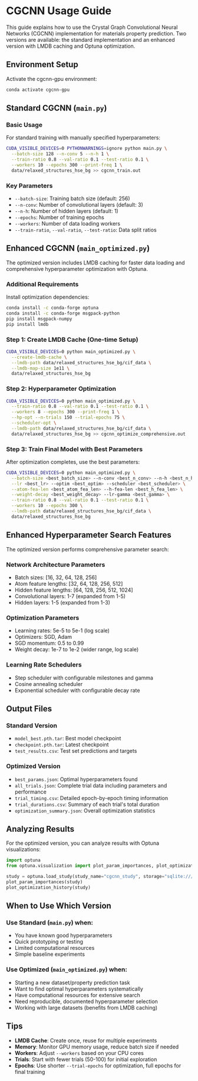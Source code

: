 # CGCNN Usage Guide

This guide explains how to use the Crystal Graph Convolutional Neural Networks (CGCNN) implementation for materials property prediction. Two versions are available: the standard implementation and an enhanced version with LMDB caching and Optuna optimization.

## Environment Setup

Activate the cgcnn-gpu environment:
```bash
conda activate cgcnn-gpu
```

## Standard CGCNN (`main.py`)

### Basic Usage

For standard training with manually specified hyperparameters:

```bash
CUDA_VISIBLE_DEVICES=0 PYTHONWARNINGS=ignore python main.py \
  --batch-size 128 --n-conv 5 --n-h 1 \
  --train-ratio 0.8 --val-ratio 0.1 --test-ratio 0.1 \
  --workers 10 --epochs 300 --print-freq 1 \
  data/relaxed_structures_hse_bg >> cgcnn_train.out
```

### Key Parameters

- `--batch-size`: Training batch size (default: 256)
- `--n-conv`: Number of convolutional layers (default: 3)
- `--n-h`: Number of hidden layers (default: 1)
- `--epochs`: Number of training epochs
- `--workers`: Number of data loading workers
- `--train-ratio`, `--val-ratio`, `--test-ratio`: Data split ratios

## Enhanced CGCNN (`main_optimized.py`)

The optimized version includes LMDB caching for faster data loading and comprehensive hyperparameter optimization with Optuna.

### Additional Requirements

Install optimization dependencies:
```bash
conda install -c conda-forge optuna
conda install -c conda-forge msgpack-python
pip install msgpack-numpy
pip install lmdb
```

### Step 1: Create LMDB Cache (One-time Setup)

```bash
CUDA_VISIBLE_DEVICES=0 python main_optimized.py \
  --create-lmdb-cache \
  --lmdb-path data/relaxed_structures_hse_bg/cif_data \
  --lmdb-map-size 1e11 \
  data/relaxed_structures_hse_bg
```

### Step 2: Hyperparameter Optimization

```bash
CUDA_VISIBLE_DEVICES=0 python main_optimized.py \
  --train-ratio 0.8 --val-ratio 0.1 --test-ratio 0.1 \
  --workers 8 --epochs 300 --print-freq 1 \
  --hp-opt --n-trials 150 --trial-epochs 75 \
  --scheduler-opt \
  --lmdb-path data/relaxed_structures_hse_bg/cif_data \
  data/relaxed_structures_hse_bg >> cgcnn_optimize_comprehensive.out
```

### Step 3: Train Final Model with Best Parameters

After optimization completes, use the best parameters:
```bash
CUDA_VISIBLE_DEVICES=0 python main_optimized.py \
  --batch-size <best_batch_size> --n-conv <best_n_conv> --n-h <best_n_h> \
  --lr <best_lr> --optim <best_optim> --scheduler <best_scheduler> \
  --atom-fea-len <best_atom_fea_len> --h-fea-len <best_h_fea_len> \
  --weight-decay <best_weight_decay> --lr-gamma <best_gamma> \
  --train-ratio 0.8 --val-ratio 0.1 --test-ratio 0.1 \
  --workers 10 --epochs 300 \
  --lmdb-path data/relaxed_structures_hse_bg/cif_data \
  data/relaxed_structures_hse_bg
```

## Enhanced Hyperparameter Search Features

The optimized version performs comprehensive parameter search:

### Network Architecture Parameters
- Batch sizes: [16, 32, 64, 128, 256]
- Atom feature lengths: [32, 64, 128, 256, 512]
- Hidden feature lengths: [64, 128, 256, 512, 1024]
- Convolutional layers: 1-7 (expanded from 1-5)
- Hidden layers: 1-5 (expanded from 1-3)

### Optimization Parameters
- Learning rates: 5e-5 to 5e-1 (log scale)
- Optimizers: SGD, Adam
- SGD momentum: 0.5 to 0.99
- Weight decay: 1e-7 to 1e-2 (wider range, log scale)

### Learning Rate Schedulers
- Step scheduler with configurable milestones and gamma
- Cosine annealing scheduler
- Exponential scheduler with configurable decay rate

## Output Files

### Standard Version
- `model_best.pth.tar`: Best model checkpoint
- `checkpoint.pth.tar`: Latest checkpoint
- `test_results.csv`: Test set predictions and targets

### Optimized Version
- `best_params.json`: Optimal hyperparameters found
- `all_trials.json`: Complete trial data including parameters and performance
- `trial_timing.csv`: Detailed epoch-by-epoch timing information
- `trial_durations.csv`: Summary of each trial's total duration
- `optimization_summary.json`: Overall optimization statistics

## Analyzing Results

For the optimized version, you can analyze results with Optuna visualizations:

```python
import optuna
from optuna.visualization import plot_param_importances, plot_optimization_history

study = optuna.load_study(study_name="cgcnn_study", storage="sqlite:///cgcnn_study.db")
plot_param_importances(study)
plot_optimization_history(study)
```

## When to Use Which Version

### Use Standard (`main.py`) when:
- You have known good hyperparameters
- Quick prototyping or testing
- Limited computational resources
- Simple baseline experiments

### Use Optimized (`main_optimized.py`) when:
- Starting a new dataset/property prediction task
- Want to find optimal hyperparameters systematically
- Have computational resources for extensive search
- Need reproducible, documented hyperparameter selection
- Working with large datasets (benefits from LMDB caching)

## Tips

- **LMDB Cache**: Create once, reuse for multiple experiments
- **Memory**: Monitor GPU memory usage, reduce batch size if needed
- **Workers**: Adjust `--workers` based on your CPU cores
- **Trials**: Start with fewer trials (50-100) for initial exploration
- **Epochs**: Use shorter `--trial-epochs` for optimization, full epochs for final training